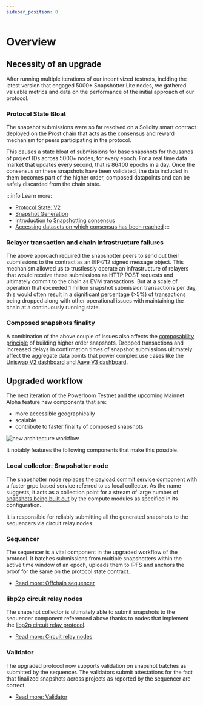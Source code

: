 ```yaml
---
sidebar_position: 0
---
```


# Overview


## Necessity of an upgrade

After running multiple iterations of our incentivized testnets, inclding the latest version that engaged 5000+ Snapshotter Lite nodes, we gathered valuable metrics and data on the performance of the initial approach of our protocol.

### Protocol State Bloat

The snapshot submissions were so far resolved on a Solidity smart contract deployed on the Prost chain that acts as the consensus and reward mechanism for peers participating in the protocol. 

This causes a state bloat of submissions for base snapshots for thousands of project IDs across 5000+ nodes, for every epoch. For a real time data market that updates every second, that is 86400 epochs in a day. Once the consensus on these snapshots have been validated, the data included in them becomes part of the higher order, composed datapoints and can be safely discarded from the chain state.

:::info
Learn more:

* [Protocol State: V2](/docs/Protocol/Specifications/state-v2.md)
* [Snapshot Generation](/docs/Protocol/Specifications/Snapshotter/snapshot-build.md)
* [Introduction to Snapshotting consensus](/docs/build-with-powerloom/snapshotter-node/introduction)
* [Accessing datasets on which consensus has been reached](/docs/build-with-powerloom/snapshotter-node/data)
:::

### Relayer transaction and chain infrastructure failures

The above approach required the snapshotter peers to send out their submissions to the contract as an EIP-712 signed message object. This mechanism allowed us to trustlessly operate an infrastructure of relayers that would receive these submissions as HTTP POST requests and ultimately commit to the chain as EVM transactions. But at a scale of operation that exceeded 1 million snapshot submission transactions per day, this would often result in a significant percentage (>5%) of transactions being dropped along with other operational issues with maintaining the chain at a continuously running state.

### Composed snapshots finality

A combination of the above couple of issues also affects the [composability principle](/docs/Protocol/data-composition.md) of building higher order snapshots. Dropped transactions and increased delays in confirmation times of snapshot submissions ultimately affect the aggregate data points that power complex use cases like the [Uniswap V2 dashboard](/docs/build-with-powerloom/use-cases/existing-implementations/uniswapv2-dashboard/) and [Aave V3 dashboard](/docs/build-with-powerloom/use-cases/existing-implementations/aavev3-dashboard/).


## Upgraded workflow

The next iteration of the Powerloom Testnet and the upcoming Mainnet Alpha feature new components that are:

* more accessible geographically
* scalable
* contribute to faster finality of composed snapshots

![new architecture workflow](/images/new_architecture_workflow.png)

It notably features the following components that make this possible.

### Local collector: Snapshotter node

The snapshotter node replaces the [payload commit service](/docs/Protocol/Specifications/Snapshotter/payload-commit-service.md) component with a faster grpc based service referred to as local collector. As the name suggests, it acts as a collection point for a stream of large number of [snapshots being built out](/docs/Protocol/Specifications/Snapshotter/snapshot-build.md) by the compute modules as specified in its configuration.

It is responsible for reliably submitting all the generated snapshots to the sequencers via circuit relay nodes.

### Sequencer

The sequencer is a vital component in the upgraded workflow of the protocol. It batches submissions from multiple snapshotters within the active time window of an epoch, uploads them to IPFS and anchors the proof for the same on the protocol state contract. 

* [Read more: Offchain sequencer](./sequencer.md)

### libp2p circuit relay nodes

The snapshot collector is ultimately able to submit snapshots to the sequencer component referenced above thanks to nodes that implement the [libp2p circuit relay protocol](https://docs.libp2p.io/concepts/nat/circuit-relay/).

* [Read more: Circuit relay nodes](./relay.md)

### Validator

The upgraded protocol now supports validation on snapshot batches as submitted by the sequencer. The validators submit attestations for the fact that finalized snapshots across projects as reported by the sequencer are correct.

* [Read more: Validator](./validator.md)